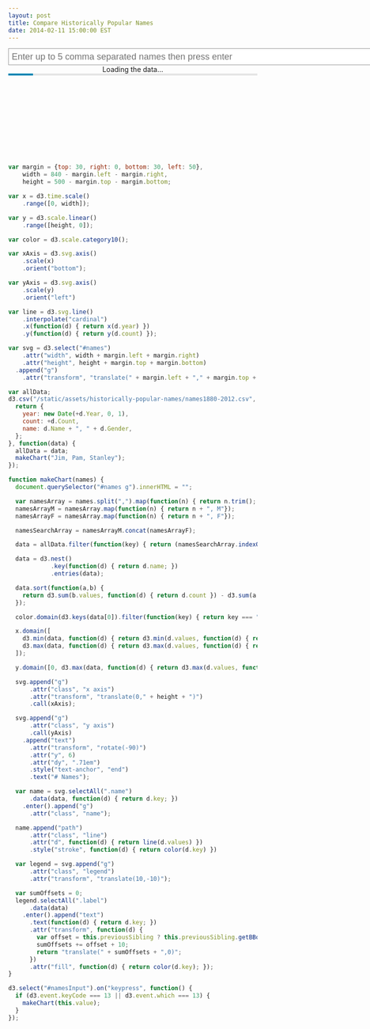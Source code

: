 ```yaml
---
layout: post
title: Compare Historically Popular Names
date: 2014-02-11 15:00:00 EST
---
```


<script src="http://d3js.org/d3.v3.min.js" charset="utf-8"></script>

<style>
#names {
  font: 10px sans-serif;
}

.axis path,
.axis line {
  fill: none;
  stroke: #000;
  shape-rendering: crispEdges;
}

.axis.x path {
  display: none;
}

.line {
  fill: none;
  stroke-width: 1.5px;
}

input {
  width: 826px;
  height: 34px;
  border: 1px solid #999;
  padding: 3px 6px;
  outline: none;
  font-size: 18px;
}
input:active, input:focus {
  border-color: #0086b3;
}

.legend text {
  padding-right: 5px;
  font: 14px sans-serif;
}
progress {
  width: 100%;
  height: 4px;
  -webkit-appearance: none;
  appearance: none;
}

progress[value]::-webkit-progress-bar {
  background-color: #E5E5E5;
}

progress[value]::-webkit-progress-value {
  background-color: #0086B3;
}

</style>

<input id="namesInput" type="text" placeholder="Enter up to 5 comma separated names then press enter">

<div id="loading">
<div style="text-align:center;">Loading the data...</div>
<progress value="10" max="100"></progress>
</div>

<svg id="names"></svg>

<script>
var margin = {top: 30, right: 0, bottom: 30, left: 50},
    width = 840 - margin.left - margin.right,
    height = 500 - margin.top - margin.bottom;

var x = d3.time.scale()
    .range([0, width]);

var y = d3.scale.linear()
    .range([height, 0]);

var color = d3.scale.category10();

var xAxis = d3.svg.axis()
    .scale(x)
    .orient("bottom");

var yAxis = d3.svg.axis()
    .scale(y)
    .orient("left")

var line = d3.svg.line()
    .interpolate("cardinal")
    .x(function(d) { return x(d.year) })
    .y(function(d) { return y(d.count) });

var svg = d3.select("#names")
    .attr("width", width + margin.left + margin.right)
    .attr("height", height + margin.top + margin.bottom)
  .append("g")
    .attr("transform", "translate(" + margin.left + "," + margin.top + ")");

var allData;
d3.csv("/static/assets/historically-popular-names/names1880-2012.csv", function(d) {
  return {
    year: new Date(+d.Year, 0, 1),
    count: +d.Count,
    name: d.Name + ", " + d.Gender,
  };
}, function(data) {
  allData = data;
  document.querySelector("#loading").innerHTML = "";
  makeChart("Jim, Pam, Stanley");
}).on("progress", function(e) {
  if (d3.event.lengthComputable) {
    percent = (d3.event.loaded / d3.event.totalSize) * 100;
    document.querySelector("progress").value = percent;
  }
});

function makeChart(names) {
  document.querySelector("#names g").innerHTML = "";

  var namesArray = names.split(",").map(function(n) { return n.trim(); });
  namesArrayM = namesArray.map(function(n) { return n + ", M"});
  namesArrayF = namesArray.map(function(n) { return n + ", F"});

  namesSearchArray = namesArrayM.concat(namesArrayF);

  data = allData.filter(function(key) { return (namesSearchArray.indexOf(key.name) > -1) });

  data = d3.nest()
            .key(function(d) { return d.name; })
            // .key(function(d) { return d.gender; })
            .entries(data);

  data.sort(function(a,b) {
    return d3.sum(b.values, function(d) { return d.count }) - d3.sum(a.values, function(d) { return d.count });
  });

  color.domain(d3.keys(data[0]).filter(function(key) { return key === "name"; }));

  x.domain([
    d3.min(data, function(d) { return d3.min(d.values, function(d) { return d.year }); }),
    d3.max(data, function(d) { return d3.max(d.values, function(d) { return d.year }); })
  ]);

  y.domain([0, d3.max(data, function(d) { return d3.max(d.values, function(d) { return d.count }); })]);

  svg.append("g")
      .attr("class", "x axis")
      .attr("transform", "translate(0," + height + ")")
      .call(xAxis);

  svg.append("g")
      .attr("class", "y axis")
      .call(yAxis)
    .append("text")
      .attr("transform", "rotate(-90)")
      .attr("y", 6)
      .attr("dy", ".71em")
      .style("text-anchor", "end")
      .text("# Names");

  var name = svg.selectAll(".name")
      .data(data, function(d) { return d.key; })
    .enter().append("g")
      .attr("class", "name");

  name.append("path")
      .attr("class", "line")
      .attr("d", function(d) { return line(d.values) })
      .style("stroke", function(d) { return color(d.key) })

  var legend = svg.append("g")
      .attr("class", "legend")
      .attr("transform", "translate(10,-10)");

  var sumOffsets = 0;
  legend.selectAll(".label")
      .data(data)
    .enter().append("text")
      .text(function(d) { return d.key; })
      .attr("transform", function(d) { 
        var offset = this.previousSibling ? this.previousSibling.getBBox().width : 0;
        sumOffsets += offset + 10;
        return "translate(" + sumOffsets + ",0)";
      })
      .attr("fill", function(d) { return color(d.key); });
}

d3.select("#namesInput").on("keypress", function() {
  if (d3.event.keyCode === 13 || d3.event.which === 13) {
    makeChart(this.value);
  }
});

</script>

```javascript
var margin = {top: 30, right: 0, bottom: 30, left: 50},
    width = 840 - margin.left - margin.right,
    height = 500 - margin.top - margin.bottom;

var x = d3.time.scale()
    .range([0, width]);

var y = d3.scale.linear()
    .range([height, 0]);

var color = d3.scale.category10();

var xAxis = d3.svg.axis()
    .scale(x)
    .orient("bottom");

var yAxis = d3.svg.axis()
    .scale(y)
    .orient("left")

var line = d3.svg.line()
    .interpolate("cardinal")
    .x(function(d) { return x(d.year) })
    .y(function(d) { return y(d.count) });

var svg = d3.select("#names")
    .attr("width", width + margin.left + margin.right)
    .attr("height", height + margin.top + margin.bottom)
  .append("g")
    .attr("transform", "translate(" + margin.left + "," + margin.top + ")");

var allData;
d3.csv("/static/assets/historically-popular-names/names1880-2012.csv", function(d) {
  return {
    year: new Date(+d.Year, 0, 1),
    count: +d.Count,
    name: d.Name + ", " + d.Gender,
  };
}, function(data) {
  allData = data;
  makeChart("Jim, Pam, Stanley");
});

function makeChart(names) {
  document.querySelector("#names g").innerHTML = "";

  var namesArray = names.split(",").map(function(n) { return n.trim(); });
  namesArrayM = namesArray.map(function(n) { return n + ", M"});
  namesArrayF = namesArray.map(function(n) { return n + ", F"});

  namesSearchArray = namesArrayM.concat(namesArrayF);

  data = allData.filter(function(key) { return (namesSearchArray.indexOf(key.name) > -1) });

  data = d3.nest()
            .key(function(d) { return d.name; })
            .entries(data);

  data.sort(function(a,b) {
    return d3.sum(b.values, function(d) { return d.count }) - d3.sum(a.values, function(d) { return d.count });
  });

  color.domain(d3.keys(data[0]).filter(function(key) { return key === "name"; }));

  x.domain([
    d3.min(data, function(d) { return d3.min(d.values, function(d) { return d.year }); }),
    d3.max(data, function(d) { return d3.max(d.values, function(d) { return d.year }); })
  ]);

  y.domain([0, d3.max(data, function(d) { return d3.max(d.values, function(d) { return d.count }); })]);

  svg.append("g")
      .attr("class", "x axis")
      .attr("transform", "translate(0," + height + ")")
      .call(xAxis);

  svg.append("g")
      .attr("class", "y axis")
      .call(yAxis)
    .append("text")
      .attr("transform", "rotate(-90)")
      .attr("y", 6)
      .attr("dy", ".71em")
      .style("text-anchor", "end")
      .text("# Names");

  var name = svg.selectAll(".name")
      .data(data, function(d) { return d.key; })
    .enter().append("g")
      .attr("class", "name");

  name.append("path")
      .attr("class", "line")
      .attr("d", function(d) { return line(d.values) })
      .style("stroke", function(d) { return color(d.key) })

  var legend = svg.append("g")
      .attr("class", "legend")
      .attr("transform", "translate(10,-10)");

  var sumOffsets = 0;
  legend.selectAll(".label")
      .data(data)
    .enter().append("text")
      .text(function(d) { return d.key; })
      .attr("transform", function(d) { 
        var offset = this.previousSibling ? this.previousSibling.getBBox().width : 0;
        sumOffsets += offset + 10;
        return "translate(" + sumOffsets + ",0)";
      })
      .attr("fill", function(d) { return color(d.key); });
}

d3.select("#namesInput").on("keypress", function() {
  if (d3.event.keyCode === 13 || d3.event.which === 13) {
    makeChart(this.value);
  }
});
```

